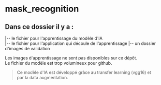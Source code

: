# mask_recognition

## Dans ce dossier il y a :

|-- le fichier pour l'apprentissage du modèle d'IA  
|-- le fichier pour l'application qui découle de l'apprentissage
|-- un dossier d'images de validation   

Les images d'apprentissage ne sont pas disponibles sur ce dépôt.  
Le fichier du modèle est trop volumineux pour github.

> Ce modèle d'IA est développé grâce au transfer learning (vgg16) et par la data augmentation.
